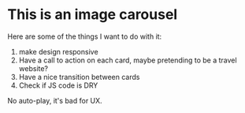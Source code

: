 # This is an image carousel

Here are some of the things I want to do with it:

1. make design responsive
2. Have a call to action on each card, maybe pretending to be a travel website?
3. Have a nice transition between cards
4. Check if JS code is DRY


No auto-play, it's bad for UX.
